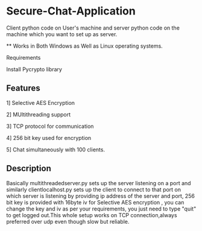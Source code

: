 # Secure-Chat-Application

Client python code on User's machine and server python code on the machine which you want to set up as server.

** Works in Both Windows as Well as Linux operating systems.

Requirements

Install Pycrypto library

Features
---------------------------------------------
1] Selective AES Encryption

2] MUltithreading support

3] TCP protocol for communication

4] 256 bit key used for encryption 

5] Chat simultaneously with 100 clients.


Description
---------------------------------------------
Basically multithreadedserver.py sets up the server listening on a port and similarly clientlocalhost.py sets up the client to connect to that port on which server is listening by providing ip address of the server and port, 256 bit key is provided with 16byte iv for Selective AES encryption , you can change the key and iv  as per your requirements, you just need to type "quit" to get logged out.This whole setup works on TCP connection,always preferred over udp even though slow but reliable.

